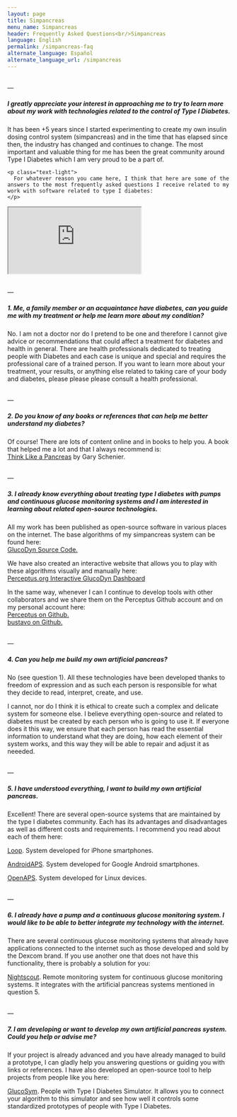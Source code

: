 ```yaml
---
layout: page
title: Simpancreas
menu_name: Simpancreas
header: Frequently Asked Questions<br/>Simpancreas
language: English
permalink: /simpancreas-faq
alternate_language: Español
alternate_language_url: /simpancreas
---
```



<p>
  <br/>—
</p>

<h5 class="highlight">
  I greatly appreciate your interest in approaching me to try to learn more about my work with technologies related to the control of Type I Diabetes.
</h5>

<div class="row">
  <div class="col-12 col-lg-6 order-last order-lg-first">
    <p class="text-light pt-3">
      It has been +5 years since I started experimenting to create my own insulin dosing control system (simpancreas) and in the time that has elapsed since then, the industry has changed and continues to change. The most important and valuable thing for me has been the great community around Type I Diabetes which I am very proud to be a part of.
    </p>

    <p class="text-light">
      For whatever reason you came here, I think that here are some of the answers to the most frequently asked questions I receive related to my work with software related to type I diabetes:
    </p>
  </div>
  <div class="col-12 col-lg-6 order-first order-lg-last">
    <div class="embed-responsive embed-responsive-16by9">
      <iframe class="embed-responsive-item" src="https://www.youtube.com/embed/K1C4xEWipOo" allowfullscreen></iframe>
    </div>
  </div>
</div>

<p>
  <br/>—
</p>

<h5 class="pt-3 highlight">
  1. Me, a family member or an acquaintance have diabetes, can you guide me with my treatment or help me learn more about my condition?
</h5>

<p class="text-light pt-3">
  No. I am not a doctor nor do I pretend to be one and therefore I cannot give advice or recommendations that could affect a treatment for diabetes and health in general. There are health professionals dedicated to treating people with Diabetes and each case is unique and special and requires the professional care of a trained person. If you want to learn more about your treatment, your results, or anything else related to taking care of your body and diabetes, please please please consult a health professional.
</p>

<p>
  <br/>—
</p>

<h5 class="pt-3 highlight">
  2. Do you know of any books or references that can help me better understand my diabetes?
</h5>

<p class="text-light pt-3">
  Of course! There are lots of content online and in books to help you. A book that helped me a lot and that I always recommend is:
  <br/><a href="https://www.amazon.com.mx/Think-Like-Pancreas-Practical-Managing-ebook/dp/B07X9QY7CM/" target="_blank">Think Like a Pancreas</a> by Gary Schenier.
</p>

<p>
  <br/>—
</p>

<h5 class="pt-3 highlight">
  3. I already know everything about treating type I diabetes with pumps and continuous glucose monitoring systems and I am interested in learning about related open-source technologies.
</h5>

<p class="text-light pt-3">
  All my work has been published as open-source software in various places on the internet. The base algorithms of my simpancreas system can be found here:<br/>
  <a href="https://github.com/Perceptus/GlucoDyn" target="_blank">GlucoDyn Source Code.</a>
</p>

<p class="text-light">
  We have also created an interactive website that allows you to play with these algorithms visually and manually here:<br/>
  <a href="http://perceptus.org/about/glucodyn" target="_blank">Perceptus.org Interactive GlucoDyn Dashboard</a>
</p>

<p class="text-light">
  In the same way, whenever I can I continue to develop tools with other collaborators and we share them on the Perceptus Github account and on my personal account here:<br/>
  <a href="https://github.com/Perceptus/" target="_blank">Perceptus on Github.</a><br/>
  <a href="https://github.com/bustavo/" target="_blank">bustavo on Github.</a><br/>  
</p>

<p>
  <br/>—
</p>

<h5 class="pt-3 highlight">
  4. Can you help me build my own artificial pancreas?
</h5>

<p class="text-light pt-3">
  No (see question 1). All these technologies have been developed thanks to freedom of expression and as such each person is responsible for what they decide to read, interpret, create, and use.
</p>

<p class="text-light pt-3">
  I cannot, nor do I think it is ethical to create such a complex and delicate system for someone else. I believe everything open-source and related to diabetes must be created by each person who is going to use it. If everyone does it this way, we ensure that each person has read the essential information to understand what they are doing, how each element of their system works, and this way they will be able to repair and adjust it as neeeded.
</p>

<p>
  <br/>—
</p>

<h5 class="pt-3 highlight">
  5. I have understood everything, I want to build my own artificial pancreas.
</h5>

<p class="text-light pt-3">
  Excellent! There are several open-source systems that are maintained by the type I diabetes community. Each has its advantages and disadvantages as well as different costs and requirements. I recommend you read about each of them here: <br/>
</p>

<p>
  <a href="https://loopkit.github.io/loopdocs/" target="_blank">Loop</a>. System developed for iPhone smartphones.
</p>

<p>
  <a href="https://androidaps.readthedocs.io/es/latest/" target="_blank">AndroidAPS</a>. System developed for Google Android smartphones.
</p>

<p>
  <a href="https://openaps.readthedocs.io/en/latest/" target="_blank">OpenAPS</a>. System developed for Linux devices.
</p>

<p>
  <br/>—
</p>

<h5 class="pt-3 highlight">
  6. I already have a pump and a continuous glucose monitoring system. I would like to be able to better integrate my technology with the internet.
</h5>

<p class="text-light pt-3">
  There are several continuous glucose monitoring systems that already have applications connected to the internet such as those developed and sold by the Dexcom brand. If you use another one that does not have this functionality, there is probably a solution for you:
</p>

<p>
  <a href="https://nightscout.github.io" target="_blank">Nightscout</a>. Remote monitoring system for continuous glucose monitoring systems. It integrates with the artificial pancreas systems mentioned in question 5.
</p>

<p>
  <br/>—
</p>

<h5 class="pt-3 highlight">
  7. I am developing or want to develop my own artificial pancreas system. Could you help or advise me?
</h5>

<p class="text-light pt-3">
  If your project is already advanced and you have already managed to build a prototype, I can gladly help you answering questions or guiding you with links or references. I have also developed an open-source tool to help projects from people like you here:
</p>

<p>
  <a href="https://github.com/Perceptus/GlucoSym" target="_blank">GlucoSym</a>. People with Type I Diabetes Simulator. It allows you to connect your algorithm to this simulator and see how well it controls some standardized prototypes of people with Type I Diabetes.
</p>
